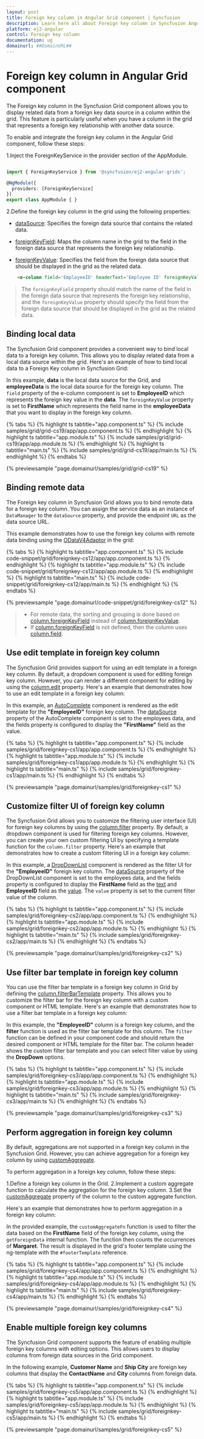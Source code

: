 ```yaml
---
layout: post
title: Foreign key column in Angular Grid component | Syncfusion
description: Learn here all about Foreign key column in Syncfusion Angular Grid component of Syncfusion Essential JS 2 and more.
platform: ej2-angular
control: Foreign key column 
documentation: ug
domainurl: ##DomainURL##
---
```


# Foreign key column in Angular Grid component

The Foreign key column in the Syncfusion Grid component allows you to display related data from a foreign key data source in a column within the grid. This feature is particularly useful when you have a column in the grid that represents a foreign key relationship with another data source.

To enable and integrate the foreign key column in the Angular Grid component, follow these steps:

1.Inject the ForeignKeyService in the provider section of the AppModule.

```typescript

import { ForeignKeyService } from '@syncfusion/ej2-angular-grids';

@NgModule({
  providers: [ForeignKeyService]
})
export class AppModule { }

```

2.Define the foreign key column in the grid using the following properties:

* [dataSource](https://ej2.syncfusion.com/angular/documentation/api/grid/column/#datasource): Specifies the foreign data source that contains the related data.

* [foreignKeyField](https://ej2.syncfusion.com/angular/documentation/api/grid/column/#foreignkeyfield): Maps the column name in the grid to the field in the foreign data source that represents the foreign key relationship.

* [foreignKeyValue](https://ej2.syncfusion.com/angular/documentation/api/grid/column/#foreignkeyvalue): Specifies the field from the foreign data source that should be displayed in the grid as the related data.

```html
    <e-column field='EmployeeID' headerText='Employee ID' foreignKeyValue='FirstName' foreignKeyField='EmployeeID' [dataSource]='employeesData'></e-column>
```

>The `foreignKeyField` property should match the name of the field in the foreign data source that represents the foreign key relationship, and the `foreignKeyValue` property should specify the field from the foreign data source that should be displayed in the grid as the related data.

## Binding local data

The Syncfusion Grid component provides a convenient way to bind local data to a foreign key column. This allows you to display related data from a local data source within the grid. Here's an example of how to bind local data to a Foreign Key column in Syncfusion Grid:

In this example, **data** is the local data source for the Grid, and **employeeData** is the local data source for the foreign key column. The `field` property of the e-column component is set to **EmployeeID** which represents the foreign key value in the **data**. The `foreignKeyValue` property is set to **FirstName** which represents the field name in the **employeeData** that you want to display in the foreign key column.

{% tabs %}
{% highlight ts tabtitle="app.component.ts" %}
{% include samples/grid/grid-cs19/app/app.component.ts %}
{% endhighlight %}
{% highlight ts tabtitle="app.module.ts" %}
{% include samples/grid/grid-cs19/app/app.module.ts %}
{% endhighlight %}
{% highlight ts tabtitle="main.ts" %}
{% include samples/grid/grid-cs19/app/main.ts %}
{% endhighlight %}
{% endtabs %}
  
{% previewsample "page.domainurl/samples/grid/grid-cs19" %}

## Binding remote data

The Foreign key column in Syncfusion Grid allows you to bind remote data for a foreign key column. You can assign the service data as an instance of `DataManager` to the `dataSource` property, and provide the endpoint `URL` as the data source URL.

This example demonstrates how to use the foreign key column with remote data binding using the [ODataV4Adaptor](https://ej2.syncfusion.com/angular/documentation/grid/data-binding/remote-data#odata-v4-adaptor---binding-odata-v4-service) in the grid:

{% tabs %}
{% highlight ts tabtitle="app.component.ts" %}
{% include code-snippet/grid/foreignkey-cs12/app/app.component.ts %}
{% endhighlight %}
{% highlight ts tabtitle="app.module.ts" %}
{% include code-snippet/grid/foreignkey-cs12/app/app.module.ts %}
{% endhighlight %}
{% highlight ts tabtitle="main.ts" %}
{% include code-snippet/grid/foreignkey-cs12/app/main.ts %}
{% endhighlight %}
{% endtabs %}
  
{% previewsample "page.domainurl/code-snippet/grid/foreignkey-cs12" %}

> * For remote data, the sorting and grouping is done based on [column.foreignKeyField](https://ej2.syncfusion.com/angular/documentation/api/grid/column/#foreignkeyfield) instead of [column.foreignKeyValue](https://ej2.syncfusion.com/angular/documentation/api/grid/column/#foreignkeyvalue).
> * If [column.foreignKeyField](https://ej2.syncfusion.com/angular/documentation/api/grid/column/#foreignkeyfield) is not defined, then the column uses [column.field](https://ej2.syncfusion.com/angular/documentation/api/grid/column/#field).

## Use edit template in foreign key column

The Syncfusion Grid provides support for using an edit template in a foreign key column. By default, a dropdown component is used for editing foreign key column. However, you can render a different component for editing by using the [column.edit](https://ej2.syncfusion.com/angular/documentation/api/grid/column/#edit) property. Here's an example that demonstrates how to use an edit template in a foreign key column:

In this example, an [AutoComplete](https://ej2.syncfusion.com/angular/demos/#/bootstrap5/auto-complete/default) component is rendered as the edit template for the **"EmployeeID"** foreign key column. The [dataSource](https://ej2.syncfusion.com/angular/documentation/api/auto-complete/#datasource) property of the AutoComplete component is set to the employees data, and the fields property is configured to display the **"FirstName"** field as the value.

{% tabs %}
{% highlight ts tabtitle="app.component.ts" %}
{% include samples/grid/foreignkey-cs1/app/app.component.ts %}
{% endhighlight %}
{% highlight ts tabtitle="app.module.ts" %}
{% include samples/grid/foreignkey-cs1/app/app.module.ts %}
{% endhighlight %}
{% highlight ts tabtitle="main.ts" %}
{% include samples/grid/foreignkey-cs1/app/main.ts %}
{% endhighlight %}
{% endtabs %}
  
{% previewsample "page.domainurl/samples/grid/foreignkey-cs1" %}

## Customize filter UI of foreign key column

The Syncfusion Grid allows you to customize the filtering user interface (UI) for foreign key columns by using the [column.filter](https://ej2.syncfusion.com/angular/documentation/api/grid/column/#filter) property. By default, a dropdown component is used for filtering foreign key columns. However, you can create your own custom filtering UI by specifying a template function for the `column.filter` property. Here's an example that demonstrates how to create a custom filtering UI in a foreign key column:

In this example, a [DropDownList](https://ej2.syncfusion.com/angular/demos/#/bootstrap5/drop-down-list/default) component is rendered as the filter UI for the **"EmployeeID"** foreign key column. The [dataSource](https://helpej2.syncfusion.com/angular/documentation/api/drop-down-list#datasource) property of the DropDownList component is set to the employees data, and the fields property is configured to display the **FirstName** field as the [text](https://helpej2.syncfusion.com/angular/documentation/api/drop-down-list#text) and **EmployeeID** field as the [value](https://helpej2.syncfusion.com/angular/documentation/api/drop-down-list#value). The `value` property is set to the current filter value of the column.

{% tabs %}
{% highlight ts tabtitle="app.component.ts" %}
{% include samples/grid/foreignkey-cs2/app/app.component.ts %}
{% endhighlight %}
{% highlight ts tabtitle="app.module.ts" %}
{% include samples/grid/foreignkey-cs2/app/app.module.ts %}
{% endhighlight %}
{% highlight ts tabtitle="main.ts" %}
{% include samples/grid/foreignkey-cs2/app/main.ts %}
{% endhighlight %}
{% endtabs %}
  
{% previewsample "page.domainurl/samples/grid/foreignkey-cs2" %}

## Use filter bar template in foreign key column

You can use the filter bar template in a foreign key column in Grid by defining the [column.filterBarTemplate](https://ej2.syncfusion.com/angular/documentation/api/grid/column/#filterbartemplate) property. This allows you to customize the filter bar for the foreign key column with a custom component or HTML template. Here's an example that demonstrates how to use a filter bar template in a foreign key column:

In this example, the **"EmployeeID"** column is a foreign key column, and the **filter** function is used as the filter bar template for this column. The `filter` function can be defined in your component code and should return the desired component or HTML template for the filter bar. The column header shows the custom filter bar template and you can select filter value by using the **DropDown** options.

{% tabs %}
{% highlight ts tabtitle="app.component.ts" %}
{% include samples/grid/foreignkey-cs3/app/app.component.ts %}
{% endhighlight %}
{% highlight ts tabtitle="app.module.ts" %}
{% include samples/grid/foreignkey-cs3/app/app.module.ts %}
{% endhighlight %}
{% highlight ts tabtitle="main.ts" %}
{% include samples/grid/foreignkey-cs3/app/main.ts %}
{% endhighlight %}
{% endtabs %}
  
{% previewsample "page.domainurl/samples/grid/foreignkey-cs3" %}

## Perform aggregation in foreign key column

By default, aggregations are not supported in a foreign key column in the Syncfusion Grid. However, you can achieve aggregation for a foreign key column by using [customAggregate](https://ej2.syncfusion.com/angular/documentation/api/grid/aggregateColumnDirective/#customaggregate).

To perform aggregation in a foreign key column, follow these steps:

1.Define a foreign key column in the Grid.
2.Implement a custom aggregate function to calculate the aggregation for the foreign key column.
3.Set the [customAggregate](https://ej2.syncfusion.com/angular/documentation/api/grid/aggregateColumnDirective/#customaggregate) property of the column to the custom aggregate function.

Here's an example that demonstrates how to perform aggregation in a foreign key column:

In the provided example, the `customAggregateFn` function is used to filter the data based on the **FirstName** field of the foreign key column, using the `getForeignData` internal function. The function then counts the occurrences of **Margaret**. The result is displayed in the grid's footer template using the ng-template with the `#footerTemplate` reference.

{% tabs %}
{% highlight ts tabtitle="app.component.ts" %}
{% include samples/grid/foreignkey-cs4/app/app.component.ts %}
{% endhighlight %}
{% highlight ts tabtitle="app.module.ts" %}
{% include samples/grid/foreignkey-cs4/app/app.module.ts %}
{% endhighlight %}
{% highlight ts tabtitle="main.ts" %}
{% include samples/grid/foreignkey-cs4/app/main.ts %}
{% endhighlight %}
{% endtabs %}
  
{% previewsample "page.domainurl/samples/grid/foreignkey-cs4" %}

## Enable multiple foreign key columns

The Syncfusion Grid component supports the feature of enabling multiple foreign key columns with editing options. This allows users to display columns from foreign data sources in the Grid component.

In the following example, **Customer Name** and **Ship City** are foreign key columns that display the **ContactName** and **City** columns from foreign data.

{% tabs %}
{% highlight ts tabtitle="app.component.ts" %}
{% include samples/grid/foreignkey-cs5/app/app.component.ts %}
{% endhighlight %}
{% highlight ts tabtitle="app.module.ts" %}
{% include samples/grid/foreignkey-cs5/app/app.module.ts %}
{% endhighlight %}
{% highlight ts tabtitle="main.ts" %}
{% include samples/grid/foreignkey-cs5/app/main.ts %}
{% endhighlight %}
{% endtabs %}
  
{% previewsample "page.domainurl/samples/grid/foreignkey-cs5" %}
